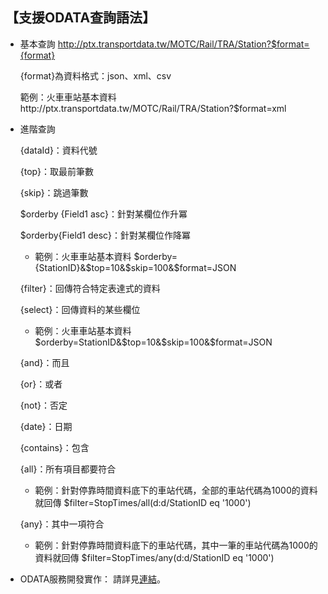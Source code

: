 ## 【支援ODATA查詢語法】



-  基本查詢 http://ptx.transportdata.tw/MOTC/Rail/TRA/Station?$format={format}

     {format}為資料格式：json、xml、csv
     
     範例：火車車站基本資料http://ptx.transportdata.tw/MOTC/Rail/TRA/Station?$format=xml

-  進階查詢
   
   {dataId}：資料代號
   
   {top}：取最前筆數
   
   {skip}：跳過筆數
   
   $orderby {Field1 asc}：針對某欄位作升冪 
   
   $orderby{Field1 desc}：針對某欄位作降冪    
   
     + 範例：火車車站基本資料 $orderby={StationID}&$top=10&$skip=100&$format=JSON 
   
   {filter}：回傳符合特定表達式的資料  
   
   {select}：回傳資料的某些欄位    
   
     + 範例：火車車站基本資料 $orderby=StationID&$top=10&$skip=100&$format=JSON 
   
   {and}：而且
   
   {or}：或者     
   
   {not}：否定     
   
   {date}：日期
   
   {contains}：包含
   
   {all}：所有項目都要符合
   
     + 範例：針對停靠時間資料底下的車站代碼，全部的車站代碼為1000的資料就回傳  $filter=StopTimes/all(d:d/StationID eq '1000')
   
   {any}：其中一項符合
   
     + 範例：針對停靠時間資料底下的車站代碼，其中一筆的車站代碼為1000的資料就回傳 $filter=StopTimes/any(d:d/StationID eq  '1000') 



-  ODATA服務開發實作： 請詳見[連結](http://ptx.transportdata.tw/ptx/Download/公共運輸整合資訊平台資料服務開發實作.pdf)。
